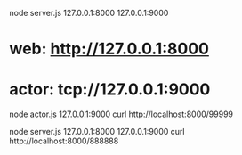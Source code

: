 node server.js 127.0.0.1:8000 127.0.0.1:9000

# web: http://127.0.0.1:8000

# actor: tcp://127.0.0.1:9000

node actor.js 127.0.0.1:9000
curl http://localhost:8000/99999

node server.js 127.0.0.1:8000 127.0.0.1:9000
curl http://localhost:8000/888888
